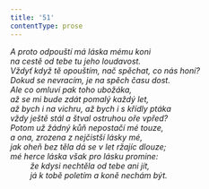 ```yaml
---
title: '51'
contentType: prose
---
```


_A proto odpouští má láska mému koni  
na cestě od tebe tu jeho loudavost.  
Vždyť když tě opouštím, nač spěchat, co nás honí?  
Dokud se nevracím, je na spěch času dost.  
Ale co omluví pak toho ubožáka,  
až se mi bude zdát pomalý každý let,  
až bych i na vichru, až bych i s křídly ptáka  
vždy ještě stál a štval ostruhou oře vpřed?  
Potom už žádný kůň nepostačí mé touze,  
a ona, zrozena z nejčistší lásky mé,  
jak oheň bez těla dá se v let ržajíc dlouze;  
mé herce láska však pro lásku promine:  
         že kdysi nechtěla od tebe ani jít,  
         já k tobě poletím a koně nechám být._
